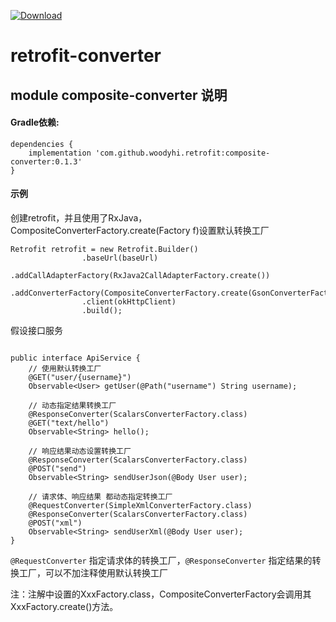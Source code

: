 [ ![Download](https://api.bintray.com/packages/june/woodyhi/composite-converter/images/download.svg?version=0.1.3) ](https://bintray.com/june/woodyhi/composite-converter/0.1.3/link)

# retrofit-converter


## module composite-converter 说明

#### Gradle依赖:

```
dependencies {
    implementation 'com.github.woodyhi.retrofit:composite-converter:0.1.3'
}
```


#### 示例
创建retrofit，并且使用了RxJava，CompositeConverterFactory.create(Factory f)设置默认转换工厂
```
Retrofit retrofit = new Retrofit.Builder()
                .baseUrl(baseUrl)
                .addCallAdapterFactory(RxJava2CallAdapterFactory.create())
                .addConverterFactory(CompositeConverterFactory.create(GsonConverterFactory.create()))
                .client(okHttpClient)
                .build();
```

假设接口服务
```

public interface ApiService {
    // 使用默认转换工厂
    @GET("user/{username}")
    Observable<User> getUser(@Path("username") String username);

    // 动态指定结果转换工厂
    @ResponseConverter(ScalarsConverterFactory.class)
    @GET("text/hello")
    Observable<String> hello();

    // 响应结果动态设置转换工厂
    @ResponseConverter(ScalarsConverterFactory.class)
    @POST("send")
    Observable<String> sendUserJson(@Body User user);

    // 请求体、响应结果 都动态指定转换工厂
    @RequestConverter(SimpleXmlConverterFactory.class)
    @ResponseConverter(ScalarsConverterFactory.class)
    @POST("xml")
    Observable<String> sendUserXml(@Body User user);
}
```
`@RequestConverter` 指定请求体的转换工厂，`@ResponseConverter` 指定结果的转换工厂，可以不加注释使用默认转换工厂

注：注解中设置的XxxFactory.class，CompositeConverterFactory会调用其XxxFactory.create()方法。
